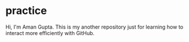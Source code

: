 # practice
Hi, I'm Aman Gupta.
This is my another repository just for learning how to interact more efficiently with GitHub.
